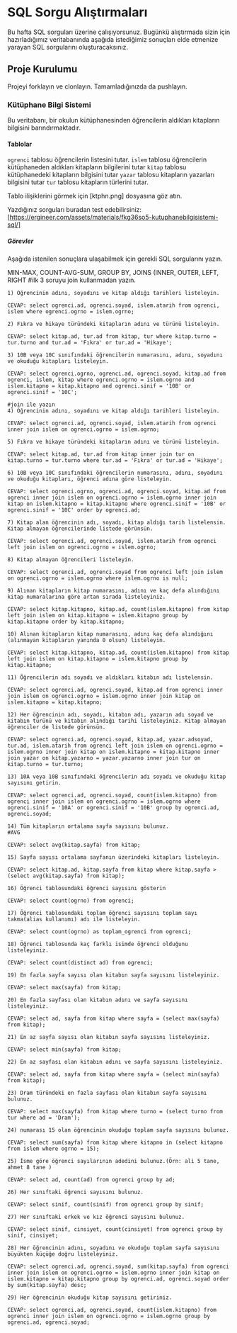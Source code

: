 # SQL Sorgu Alıştırmaları

Bu hafta SQL sorguları üzerine çalışıyorsunuz. Bugünkü alıştırmada sizin için hazırladığımız veritabanında aşağıda istediğimiz sonuçları elde etmenize yarayan SQL sorgularını oluşturacaksınız.

## Proje Kurulumu

Projeyi forklayın ve clonlayın. Tamamladığınızda da pushlayın.

### Kütüphane Bilgi Sistemi

Bu veritabanı, bir okulun kütüphanesinden öğrencilerin aldıkları kitapların bilgisini barındırmaktadır.

#### Tablolar

`ogrenci` tablosu öğrencilerin listesini tutar.
`islem` tablosu öğrencilerin kütüphaneden aldıkları kitapların bilgilerini tutar
`kitap` tablosu kütüphanedeki kitapların bilgisini tutar
`yazar` tablosu kitapların yazarları bilgisini tutar
`tur` tablosu kitapların türlerini tutar.

Tablo ilişiklerini görmek için [ktphn.png] dosyasına göz atın.

Yazdığınız sorguları buradan test edebilirsiniz: [https://ergineer.com/assets/materials/fkg36so5-kutuphanebilgisistemi-sql/]

##### Görevler

Aşağıda istenilen sonuçlara ulaşabilmek için gerekli SQL sorgularını yazın.

MIN-MAX, COUNT-AVG-SUM, GROUP BY, JOINS (INNER, OUTER, LEFT, RIGHT
#ilk 3 soruyu join kullanmadan yazın.

    1) Öğrencinin adını, soyadını ve kitap aldığı tarihleri listeleyin.

    CEVAP: select ogrenci.ad, ogrenci.soyad, islem.atarih from ogrenci, islem where ogrenci.ogrno = islem.ogrno;

    2) Fıkra ve hikaye türündeki kitapların adını ve türünü listeleyin.

    CEVAP: select kitap.ad, tur.ad from kitap, tur where kitap.turno = tur.turno and tur.ad = 'Fıkra' or tur.ad = 'Hikaye';

    3) 10B veya 10C sınıfındaki öğrencilerin numarasını, adını, soyadını ve okuduğu kitapları listeleyin.

    CEVAP: select ogrenci.ogrno, ogrenci.ad, ogrenci.soyad, kitap.ad from ogrenci, islem, kitap where ogrenci.ogrno = islem.ogrno and islem.kitapno = kitap.kitapno and ogrenci.sinif = '10B' or ogrenci.sinif = '10C';

    #join ile yazın
    4) Öğrencinin adını, soyadını ve kitap aldığı tarihleri listeleyin.

    CEVAP: select ogrenci.ad, ogrenci.soyad, islem.atarih from ogrenci inner join islem on ogrenci.ogrno = islem.ogrno;

    5) Fıkra ve hikaye türündeki kitapların adını ve türünü listeleyin.

    CEVAP: select kitap.ad, tur.ad from kitap inner join tur on kitap.turno = tur.turno where tur.ad = 'Fıkra' or tur.ad = 'Hikaye';

    6) 10B veya 10C sınıfındaki öğrencilerin numarasını, adını, soyadını ve okuduğu kitapları, öğrenci adına göre listeleyin.

    CEVAP: select ogrenci.ogrno, ogrenci.ad, ogrenci.soyad, kitap.ad from ogrenci inner join islem on ogrenci.ogrno = islem.ogrno inner join kitap on islem.kitapno = kitap.kitapno where ogrenci.sinif = '10B' or ogrenci.sinif = '10C' order by ogrenci.ad;

    7) Kitap alan öğrencinin adı, soyadı, kitap aldığı tarih listelensin. Kitap almayan öğrencilerinde listede görünsün.

    CEVAP: select ogrenci.ad, ogrenci.soyad, islem.atarih from ogrenci left join islem on ogrenci.ogrno = islem.ogrno;

    8) Kitap almayan öğrencileri listeleyin.

    CEVAP: select ogrenci.ad, ogrenci.soyad from ogrenci left join islem on ogrenci.ogrno = islem.ogrno where islem.ogrno is null;

    9) Alınan kitapların kitap numarasını, adını ve kaç defa alındığını kitap numaralarına göre artan sırada listeleyiniz.

    CEVAP: select kitap.kitapno, kitap.ad, count(islem.kitapno) from kitap left join islem on kitap.kitapno = islem.kitapno group by kitap.kitapno order by kitap.kitapno;

    10) Alınan kitapların kitap numarasını, adını kaç defa alındığını (alınmayan kitapların yanında 0 olsun) listeleyin.

    CEVAP: select kitap.kitapno, kitap.ad, count(islem.kitapno) from kitap left join islem on kitap.kitapno = islem.kitapno group by kitap.kitapno;

    11) Öğrencilerin adı soyadı ve aldıkları kitabın adı listelensin.

    CEVAP: select ogrenci.ad, ogrenci.soyad, kitap.ad from ogrenci inner join islem on ogrenci.ogrno = islem.ogrno inner join kitap on islem.kitapno = kitap.kitapno;

    12) Her öğrencinin adı, soyadı, kitabın adı, yazarın adı soyad ve kitabın türünü ve kitabın alındığı tarihi listeleyiniz. Kitap almayan öğrenciler de listede görünsün.

    CEVAP: select ogrenci.ad, ogrenci.soyad, kitap.ad, yazar.adsoyad, tur.ad, islem.atarih from ogrenci left join islem on ogrenci.ogrno = islem.ogrno inner join kitap on islem.kitapno = kitap.kitapno inner join yazar on kitap.yazarno = yazar.yazarno inner join tur on kitap.turno = tur.turno;

    13) 10A veya 10B sınıfındaki öğrencilerin adı soyadı ve okuduğu kitap sayısını getirin.

    CEVAP: select ogrenci.ad, ogrenci.soyad, count(islem.kitapno) from ogrenci inner join islem on ogrenci.ogrno = islem.ogrno where ogrenci.sinif = '10A' or ogrenci.sinif = '10B' group by ogrenci.ad, ogrenci.soyad;

    14) Tüm kitapların ortalama sayfa sayısını bulunuz.
    #AVG

    CEVAP: select avg(kitap.sayfa) from kitap;

    15) Sayfa sayısı ortalama sayfanın üzerindeki kitapları listeleyin.

    CEVAP: select kitap.ad, kitap.sayfa from kitap where kitap.sayfa > (select avg(kitap.sayfa) from kitap);

    16) Öğrenci tablosundaki öğrenci sayısını gösterin

    CEVAP: select count(ogrno) from ogrenci;

    17) Öğrenci tablosundaki toplam öğrenci sayısını toplam sayı takma(alias kullanımı) adı ile listeleyin.

    CEVAP: select count(ogrno) as toplam_ogrenci from ogrenci;

    18) Öğrenci tablosunda kaç farklı isimde öğrenci olduğunu listeleyiniz.

    CEVAP: select count(distinct ad) from ogrenci;

    19) En fazla sayfa sayısı olan kitabın sayfa sayısını listeleyiniz.

    CEVAP: select max(sayfa) from kitap;

    20) En fazla sayfası olan kitabın adını ve sayfa sayısını listeleyiniz.

    CEVAP: select ad, sayfa from kitap where sayfa = (select max(sayfa) from kitap);

    21) En az sayfa sayısı olan kitabın sayfa sayısını listeleyiniz.

    CEVAP: select min(sayfa) from kitap;

    22) En az sayfası olan kitabın adını ve sayfa sayısını listeleyiniz.

    CEVAP: select ad, sayfa from kitap where sayfa = (select min(sayfa) from kitap);

    23) Dram türündeki en fazla sayfası olan kitabın sayfa sayısını bulunuz.

    CEVAP: select max(sayfa) from kitap where turno = (select turno from tur where ad = 'Dram');

    24) numarası 15 olan öğrencinin okuduğu toplam sayfa sayısını bulunuz.

    CEVAP: select sum(sayfa) from kitap where kitapno in (select kitapno from islem where ogrno = 15);

    25) İsme göre öğrenci sayılarının adedini bulunuz.(Örn: ali 5 tane, ahmet 8 tane )

    CEVAP: select ad, count(ad) from ogrenci group by ad;

    26) Her sınıftaki öğrenci sayısını bulunuz.

    CEVAP: select sinif, count(sinif) from ogrenci group by sinif;

    27) Her sınıftaki erkek ve kız öğrenci sayısını bulunuz.

    CEVAP: select sinif, cinsiyet, count(cinsiyet) from ogrenci group by sinif, cinsiyet;

    28) Her öğrencinin adını, soyadını ve okuduğu toplam sayfa sayısını büyükten küçüğe doğru listeleyiniz.

    CEVAP: select ogrenci.ad, ogrenci.soyad, sum(kitap.sayfa) from ogrenci inner join islem on ogrenci.ogrno = islem.ogrno inner join kitap on islem.kitapno = kitap.kitapno group by ogrenci.ad, ogrenci.soyad order by sum(kitap.sayfa) desc;

    29) Her öğrencinin okuduğu kitap sayısını getiriniz.

    CEVAP: select ogrenci.ad, ogrenci.soyad, count(islem.kitapno) from ogrenci inner join islem on ogrenci.ogrno = islem.ogrno group by ogrenci.ad, ogrenci.soyad;

